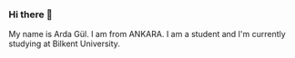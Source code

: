 ### Hi there 👋
My name is Arda Gül. I am from ANKARA.
I am a student and I'm currently studying at Bilkent University.

<!--
**arda0605/arda0605** is a ✨ _special_ ✨ repository because its `README.md` (this file) appears on your GitHub profile.

Here are some ideas to get you started:

Hi there,
 My name is Arda Gül. I am from ANKARA.
 I am a student and I’m currently studying at Bilkent University.
 

-->
